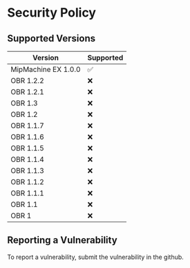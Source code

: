 # Security Policy

## Supported Versions

| Version             | Supported          |
| ------------------- | ------------------ |
| MipMachine EX 1.0.0 | :white_check_mark: |
| OBR 1.2.2           | :x:                |
| OBR 1.2.1           | :x:                |
| OBR 1.3             | :x:                |
| OBR 1.2             | :x:                |
| OBR 1.1.7           | :x:                |
| OBR 1.1.6           | :x:                |
| OBR 1.1.5           | :x:                |
| OBR 1.1.4           | :x:                |
| OBR 1.1.3           | :x:                |
| OBR 1.1.2           | :x:                |
| OBR 1.1.1           | :x:                |
| OBR 1.1             | :x:                |
| OBR 1               | :x:                |

## Reporting a Vulnerability

To report a vulnerability, submit the vulnerability in the github.
